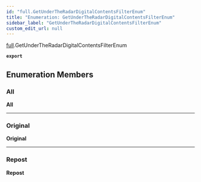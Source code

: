 ```yaml
---
id: "full.GetUnderTheRadarDigitalContentsFilterEnum"
title: "Enumeration: GetUnderTheRadarDigitalContentsFilterEnum"
sidebar_label: "GetUnderTheRadarDigitalContentsFilterEnum"
custom_edit_url: null
---
```


[full](../namespaces/full.md).GetUnderTheRadarDigitalContentsFilterEnum

**`export`**

## Enumeration Members

### All

 **All**

___

### Original

 **Original**

___

### Repost

 **Repost**
